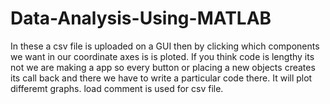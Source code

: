 # Data-Analysis-Using-MATLAB
In these a csv file is uploaded on a GUI then by clicking which components we want in our coordinate axes is is ploted.
If you think code is lengthy its not we are making a app so every button or placing a new objects creates its call back and there we have to write a particular code there.
It will plot differemt graphs.
load comment is used for csv file.
